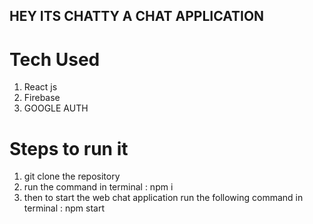 ## HEY ITS CHATTY A CHAT APPLICATION

# Tech Used 
1. React js
2. Firebase
3. GOOGLE AUTH


# Steps to run it 
1. git clone the repository
2. run the command in terminal : npm i 
3. then to start the web chat application run the following command in terminal : npm start
